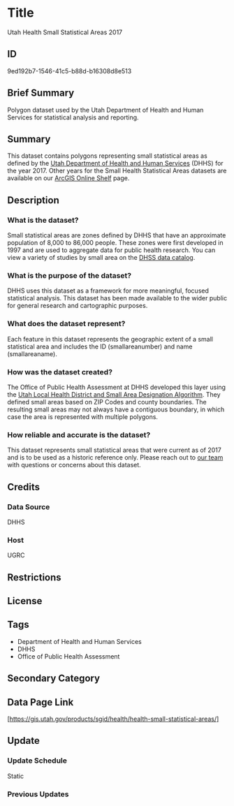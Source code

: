 # Title

Utah Health Small Statistical Areas 2017

## ID

9ed192b7-1546-41c5-b88d-b16308d8e513

## Brief Summary

Polygon dataset used by the Utah Department of Health and Human Services for statistical analysis and reporting.

## Summary

This dataset contains polygons representing small statistical areas as defined by the [Utah Department of Health and Human Services](https://dhhs.utah.gov/) (DHHS) for the year 2017. Other years for the Small Health Statistical Areas datasets are available on our [ArcGIS Online Shelf](https://utah.maps.arcgis.com/home/group.html?id=8765687b7b0545668fff02d1b750f7a9#overview) page.

## Description

### What is the dataset?

Small statistical areas are zones defined by DHHS that have an approximate population of 8,000 to 86,000 people. These zones were first developed in 1997 and are used to aggregate data for public health research. You can view a variety of studies by small area on the [DHSS data catalog](https://opendata.utah.gov/browse?q=small+area&sortBy=relevance&pageSize=20).

### What is the purpose of the dataset?

DHHS uses this dataset as a framework for more meaningful, focused statistical analysis. This dataset has been made available to the wider public for general research and cartographic purposes.

### What does the dataset represent?

Each feature in this dataset represents the geographic extent of a small statistical area and includes the ID (smallareanumber) and name (smallareaname).

### How was the dataset created?

The Office of Public Health Assessment at DHHS developed this layer using the [Utah Local Health District and Small Area Designation Algorithm](https://ibis.utah.gov/ibisph-view/pdf/resource/Algorithm.pdf). They defined small areas based on ZIP Codes and county boundaries. The resulting small areas may not always have a contiguous boundary, in which case the area is represented with multiple polygons.

### How reliable and accurate is the dataset?

This dataset represents small statistical areas that were current as of 2017 and is to be used as a historic reference only. Please reach out to [our team](https://gis.utah.gov/contact/) with questions or concerns about this dataset.

## Credits

### Data Source

DHHS

### Host

UGRC

## Restrictions

## License

## Tags

- Department of Health and Human Services
- DHHS
- Office of Public Health Assessment

## Secondary Category

## Data Page Link

[https://gis.utah.gov/products/sgid/health/health-small-statistical-areas/]

## Update

### Update Schedule

Static

### Previous Updates
